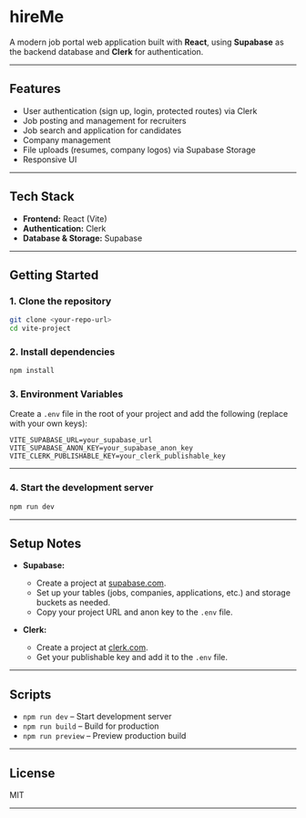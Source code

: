 # hireMe

A modern job portal web application built with **React**, using **Supabase** as the backend database and **Clerk** for authentication.

---

## Features

- User authentication (sign up, login, protected routes) via Clerk
- Job posting and management for recruiters
- Job search and application for candidates
- Company management
- File uploads (resumes, company logos) via Supabase Storage
- Responsive UI

---

## Tech Stack

- **Frontend:** React (Vite)
- **Authentication:** Clerk
- **Database & Storage:** Supabase

---

## Getting Started

### 1. Clone the repository

```bash
git clone <your-repo-url>
cd vite-project
```

### 2. Install dependencies

```bash
npm install
```

### 3. Environment Variables

Create a `.env` file in the root of your project and add the following (replace with your own keys):

```env
VITE_SUPABASE_URL=your_supabase_url
VITE_SUPABASE_ANON_KEY=your_supabase_anon_key
VITE_CLERK_PUBLISHABLE_KEY=your_clerk_publishable_key
```

---

### 4. Start the development server

```bash
npm run dev
```

---

## Setup Notes

- **Supabase:**  
  - Create a project at [supabase.com](https://supabase.com/).
  - Set up your tables (jobs, companies, applications, etc.) and storage buckets as needed.
  - Copy your project URL and anon key to the `.env` file.

- **Clerk:**  
  - Create a project at [clerk.com](https://clerk.com/).
  - Get your publishable key and add it to the `.env` file.

---

## Scripts

- `npm run dev` – Start development server
- `npm run build` – Build for production
- `npm run preview` – Preview production build

---

## License

MIT

---
